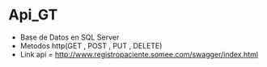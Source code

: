 # Api_GT
* Base de Datos en SQL Server
* Metodos http(GET , POST , PUT , DELETE)
* Link api = http://www.registropaciente.somee.com/swagger/index.html
